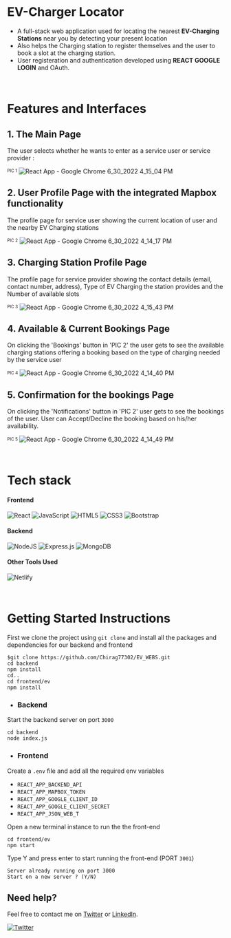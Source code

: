 # EV-Charger Locator

- A full-stack web application used for locating the nearest **EV-Charging Stations** near you by detecting your present location
- Also helps the Charging station to register themselves and the user to book a slot at the charging station. 
- User registeration and authentication developed using **REACT GOOGLE LOGIN** and OAuth.
<br />

# Features and Interfaces

   ## 1. The Main Page 
   
   The user selects whether he wants to enter as a service user or service provider :
   
   <sup><sub>PIC 1</sub></sup>
   ![React App - Google Chrome 6_30_2022 4_15_04 PM](https://user-images.githubusercontent.com/69391451/176668054-69644b2c-43f0-4773-b406-bd071eb0a605.png)
                                                            
   
   ## 2. User Profile Page with the integrated Mapbox functionality 
   
   The profile page for service user showing the current location of user and the nearby EV Charging stations
   
   <sup><sub>PIC 2</sub></sup>
   ![React App - Google Chrome 6_30_2022 4_14_17 PM](https://user-images.githubusercontent.com/69391451/176668511-4e50c1c7-6753-4352-b240-b9d19b214efa.png)
                                                               
                                                                
   ## 3. Charging Station Profile Page
   
   The profile page for service provider showing the contact details (email, contact number, address), Type of EV Charging the station provides and the Number of 
   available slots
   
   <sup><sub>PIC 3</sub></sup>
   ![React App - Google Chrome 6_30_2022 4_15_43 PM](https://user-images.githubusercontent.com/69391451/176709723-c9c127a6-8f44-491e-9485-b5f93eb7dc7c.png)
   
   
   ## 4. Available & Current Bookings Page 
   
   On clicking the 'Bookings' button in 'PIC 2' the user gets to see the available charging stations offering a booking based on the type of charging needed by the
   service user 
   
   <sup><sub>PIC 4</sub></sup>
   ![React App - Google Chrome 6_30_2022 4_14_40 PM](https://user-images.githubusercontent.com/69391451/176668652-7420bb7c-e8e3-4e25-8670-0e176329171b.png)
   
   
   ## 5.  Confirmation for the bookings Page
   
   On clicking the 'Notifications' button in 'PIC 2' user gets to see the bookings of the user. User can Accept/Decline the booking based on his/her availability.
   
   <sup><sub>PIC 5</sub></sup>
   ![React App - Google Chrome 6_30_2022 4_14_49 PM](https://user-images.githubusercontent.com/69391451/176668695-b3a24f38-2abf-4d58-9bde-590e6ba1a309.png)
   
<br />

# Tech stack

#### Frontend
![React](https://img.shields.io/badge/react-%2320232a.svg?style=for-the-badge&logo=react&logoColor=%2361DAFB)
![JavaScript](https://img.shields.io/badge/javascript-%23323330.svg?style=for-the-badge&logo=javascript&logoColor=%23F7DF1E)
![HTML5](https://img.shields.io/badge/html5-%23E34F26.svg?style=for-the-badge&logo=html5&logoColor=white)
![CSS3](https://img.shields.io/badge/css3-%231572B6.svg?style=for-the-badge&logo=css3&logoColor=white)
![Bootstrap](https://img.shields.io/badge/bootstrap-%23563D7C.svg?style=for-the-badge&logo=bootstrap&logoColor=white)

#### Backend
![NodeJS](https://img.shields.io/badge/node.js-6DA55F?style=for-the-badge&logo=node.js&logoColor=white) 
![Express.js](https://img.shields.io/badge/express.js-%23404d59.svg?style=for-the-badge&logo=express&logoColor=%2361DAFB)
![MongoDB](https://img.shields.io/badge/MongoDB-%234ea94b.svg?style=for-the-badge&logo=mongodb&logoColor=white)

#### Other Tools Used
![Netlify](https://img.shields.io/badge/netlify-%23000000.svg?style=for-the-badge&logo=netlify&logoColor=#00C7B7)

<br />

# Getting Started Instructions

First we clone the project using ```git clone``` and install all the packages and dependencies for our backend and frontend
```
$git clone https://github.com/Chirag77302/EV_WEBS.git
cd backend
npm install
cd..
cd frontend/ev
npm install
```

- ### Backend

Start the backend server on port ```3000```
```
cd backend
node index.js
```

- ### Frontend

Create a ```.env``` file and add all the required env variables
  - ```REACT_APP_BACKEND_API```
  - ```REACT_APP_MAPBOX_TOKEN```
  - ```REACT_APP_GOOGLE_CLIENT_ID```
  - ```REACT_APP_GOOGLE_CLIENT_SECRET```
  - ```REACT_APP_JSON_WEB_T```

Open a new terminal instance to run the the front-end 
```
cd frontend/ev
npm start
```


Type Y and press enter to start running the front-end (PORT ```3001```)
```
Server already running on port 3000
Start on a new server ? (Y/N)
```

## Need help?

Feel free to contact me on [Twitter](https://twitter.com/Chirag_J7) or [LinkedIn](https://www.linkedin.com/in/chirag-jindal-b411951a0/).

[![Twitter](https://img.shields.io/badge/Twitter-follow-blue.svg?logo=twitter&logoColor=white)](https://twitter.com/Chirag_J7/)
